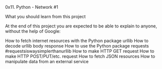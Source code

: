 0x11. Python - Network #1

What you should learn from this project

At the end of this project you are expected to be able to explain to anyone, without the help of Google:

How to fetch internet resources with the Python package urllib
How to decode urllib body response
How to use the Python package requests #requestsiswaysimplerthanurllib
How to make HTTP GET request
How to make HTTP POST/PUT/etc. request
How to fetch JSON resources
How to manipulate data from an external service